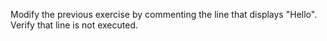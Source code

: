 

Modify the previous exercise by commenting the line that displays "Hello".
Verify that line is not executed.
